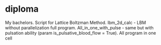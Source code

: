 # diploma
My bachelors.
Script for Lattice Boltzman Method.
lbm_2d_calc - LBM without parallelization full program.
All_in_one_with_pulse - same but with pulsation ability (param  is_pulsative_blood_flow = True). All program in one cell
